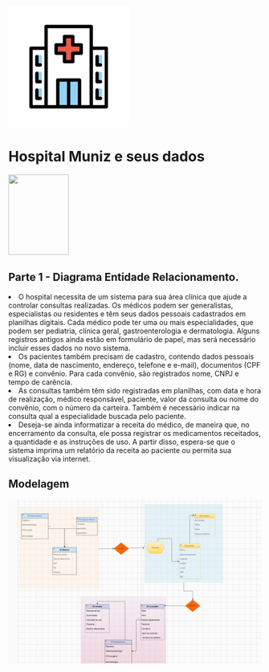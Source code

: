 
<img src = "https://github.com/DevGuiMuniz/Hospital-Fundamental-DataBase/blob/main/hospital.png" > <h1> Hospital Muniz e seus dados</h1>

<img height="160" width="120" src = "https://github.com/DevGuiMuniz/Hospital-Muniz-e-seus-dados/blob/main/mysql-original-wordmark.svg" >


## Parte 1 - Diagrama Entidade Relacionamento.

<li> O hospital necessita de um sistema para sua área clínica que ajude a controlar consultas realizadas. Os médicos podem ser generalistas, especialistas ou residentes e têm seus dados pessoais cadastrados em planilhas digitais. Cada médico pode ter uma ou mais especialidades, que podem ser pediatria, clínica geral, gastroenterologia e dermatologia. Alguns registros antigos ainda estão em formulário de papel, mas será necessário incluir esses dados no novo sistema.</li>

<li> Os pacientes também precisam de cadastro, contendo dados pessoais (nome, data de nascimento, endereço, telefone e e-mail), documentos (CPF e RG) e convênio. Para cada convênio, são registrados nome, CNPJ e tempo de carência. </li>

<li> As consultas também têm sido registradas em planilhas, com data e hora de realização, médico responsável, paciente, valor da consulta ou nome do convênio, com o número da carteira. Também é necessário indicar na consulta qual a especialidade buscada pelo paciente. </li>


<li> Deseja-se ainda informatizar a receita do médico, de maneira que, no encerramento da consulta, ele possa registrar os medicamentos receitados, a quantidade e as instruções de uso. A partir disso, espera-se que o sistema imprima um relatório da receita ao paciente ou permita sua visualização via internet. </li>

## Modelagem

<img src = "https://github.com/DevGuiMuniz/Hospital-Fundamental-DataBase/blob/main/Modelagem-Oficial.png">
